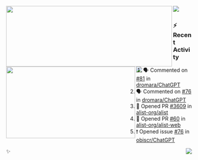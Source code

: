 <p>
  <p>
  <img align="left" width="450" height="165" src="https://github-readme-stats-git-masterrstaa-rickstaa.vercel.app/api?username=lowking&bg_color=0D1116&theme=synthwave&show_icons=true&hide_border=true&line_height=20&title_color=4E7C65&icon_color=555&show_owner=true&text_color=777&count_private=true"/>
  </p>
  <p>
  <img align="left" width="350" height="195" src="https://github-readme-stats-git-masterrstaa-rickstaa.vercel.app/api/top-langs/?layout=compact&username=lowking&bg_color=0D1116&theme=synthwave&show_icons=true&hide_border=true&line_height=20&title_color=4E7C65&icon_color=555&show_owner=true&text_color=777&hide&langs_count=4"/>
  </p>
  <p>
    <a align="left" href="https://t.me/Violettoy_bot"><img src="https://img.shields.io/badge/Telegram-%2352A4DB.svg?&style=social&logo=telegram&logoColor=white" /></a>&nbsp;&nbsp;
<!--     <img align="left" src="https://github.com/lowking/lowking/workflows/Waka%20Readme/badge.svg" />&nbsp;&nbsp; -->
    <img align="left" src="https://github.com/lowking/lowking/workflows/Activity%20Readme/badge.svg" />
  </p>
</p>

### :zap: Recent Activity

<!--START_SECTION:activity-->
1. 🗣 Commented on [#81](https://github.com/dromara/ChatGPT/issues/81) in [dromara/ChatGPT](https://github.com/dromara/ChatGPT)
2. 🗣 Commented on [#76](https://github.com/dromara/ChatGPT/issues/76) in [dromara/ChatGPT](https://github.com/dromara/ChatGPT)
3. 💪 Opened PR [#3609](https://github.com/alist-org/alist/pull/3609) in [alist-org/alist](https://github.com/alist-org/alist)
4. 💪 Opened PR [#60](https://github.com/alist-org/alist-web/pull/60) in [alist-org/alist-web](https://github.com/alist-org/alist-web)
5. ❗️ Opened issue [#76](https://github.com/obiscr/ChatGPT/issues/76) in [obiscr/ChatGPT](https://github.com/obiscr/ChatGPT)
<!--END_SECTION:activity-->

✨<img align="right" src="http://profile-counter.glitch.me/lowking/count.svg"/>
